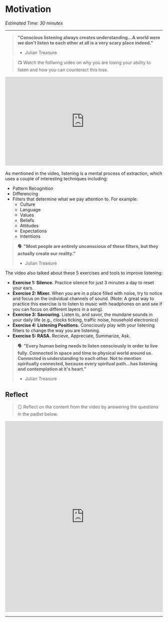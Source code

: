 # Motivation

*Estimated Time: 30 minutes*

---
> **"Conscious listening always creates understanding...A world were we don't listen to each other at all is a very scary place indeed."**
> - Julian Treasure


> 📺 Watch the folllwing video on why you are losing your ability to listen and how you can counteract this loss.

<div style="position: relative; padding-bottom: 56.25%; height: 0;"><iframe src="https://www.youtube.com/embed/cSohjlYQI2A" title="YouTube video player" frameborder="0" allow="accelerometer; autoplay; clipboard-write; encrypted-media; gyroscope; picture-in-picture" allowfullscreen style="position: absolute; top: 0; left: 0; width: 100%; height: 100%;"></iframe></div>

<br>
As mentioned in the video, listening is a mental process of extraction, which uses a couple of interesting techniques including:

- Pattern Recognition
- Differencing
- Filters that determine what we pay attention to. For example:
  - Culture
  - Language
  - Values
  - Beliefs
  - Attitudes
  - Expectations
  - Intentions

> 🗣 **"Most people are entirely unconscious of these filters, but they actually create our reality."**
> - Julian Treasure

The video also talked about these 5 exercises and tools to improve listening:

- **Exercise 1: Silence.** Practice silence for just 3 minutes a day to reset your ears.
- **Exercise 2: Mixer.** When you are in a place filled with noise, try to notice and focus on the individual channels of sound. (Note: A great way to practice this exercise is to listen to music with headphones on and see if you can focus on different layers in a song).
- **Exercise 3: Savouring.** Listen to, and savor, the mundane sounds in your daily life (e.g., clocks ticking, traffic noise, household electronics)
- **Exercise 4: Listening Positions.** Consciously play with your listening filters to change the way you are listening.
- **Exercise 5: RASA.** Recieve, Appreciate, Summarize, Ask.

> 🗣 **"Every human being needs to listen consciously in order to live fully. Connected in space and time to physical world around us. Connected in understanding to each other. Not to mention spiritually connected, because every spiritual path...has listening and contemplation at it's heart."**
> - Julian Treasure

## Reflect

> 🪞 Reflect on the content from the video by answering the questions in the padlet below.

<div style="border:1px solid rgba(0,0,0,0.1);border-radius:2px;box-sizing:border-box;overflow:hidden;position:relative;width:100%;background:#F4F4F4"><iframe src="https://padlet.com/curriculumpad/effective-workplace-communication-se082iu51t6hto8n" frameborder="0" allow="camera;microphone;geolocation" style="width:100%;height:608px;display:block;padding:0;margin:0"></iframe></div>

---
